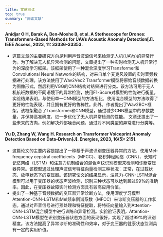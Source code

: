 ```yaml
---
title: 文献阅读
top: true
summary: "阅读文献"
---
```

#### Anidjar O H, Barak A, Ben-Moshe B, et al. A Stethoscope for Drones: Transformers-Based Methods for UAVs Acoustic Anomaly Detection[J]. IEEE Access, 2023, 11: 33336-33353.
- 这篇文章的主要研究方向是利用声音波浪信号来检测无人机(UAVs)的异常行为。为了解决无人机异常检测的问题，文章提出了一种实时检测无人机异常行为的深度学习框架。该框架使用了一种混合深度学习Transformer和Convolutional Neural Network的结构，对来自单个麦克风设置的实时音频数据进行处理。该方法使用了Wav2Vec2 Transformer模型将原始音频数据转换为图像形式，然后利用VGG的CNN结构对结果进行分类。该方法可用于无人机航班数据的不同语境下的异常检测，使用F1-Score对模型的性能进行衡量。实验结果表明，与使用单一CNN模型的方法相比，使用混合模型的方法取得了更好的性能表现，并且拥有更好的鲁棒性。此外，作者提出了Wav2BC+框架，该框架融合了Transformer和CNN模型，通过减少CNN模型中的参数数量，并保持高准确度，进一步优化了无人机异常检测的性能。 文章还提出了一些未来的方向，例如解决外部噪音问题，通过对不同类型的异常进行分类等。


#### Yu D, Zhang W, Wang H. Research on Transformer Voiceprint Anomaly Detection Based on Data-Driven[J]. Energies, 2023, 16(5): 2151.
- 这篇论文的主要内容是提出了一种基于声波识别变压器异常的方法，使用Mel-frequency cepstral coefficients（MFCC）、卷积神经网络（CNN）、长短时记忆网络（LSTM）和注意力机制结合的混合声纹识别模型来检测和诊断变压器异常。该模型通过处理声波信号特征向量检测三种状况：正常，在过载状态、放电状态下的变压器。该研究论文的结果显示，注意力-CNN-LSTM混合模型可以用于变压器的状态声波检测，识别三种状态可以达到超过99%的准确率。因此，在变压器故障实时检测方面具有较高应用价值。
- 提出了一种基于音频数据的变压器异常诊断方法，使用深度学习模型Attention-CNN-LSTM和Mel频率倒谱系数（MFCC）来诊断变压器的工作状态。通过对声音信号进行预处理和特征提取，将特征向量输入到Attention-CNN-LSTM混合模型中进行训练和异常检测。实验验证表明，Attention-CNN-LSTM模型在识别变压器状态方面的表现很好，实现了超过99%的识别精度。该方法提高了异常诊断的准确性和效率，对于变压器的健康状态监测具有一定的实用价值。
